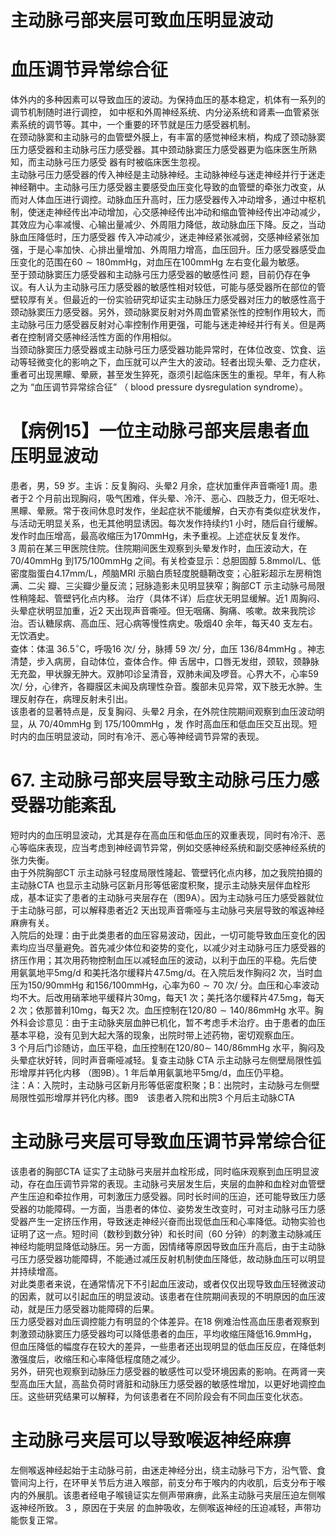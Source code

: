 # 主动脉弓部夹层可致血压明显波动  
#  血压调节异常综合征  
体外内的多种因素可以导致血压的波动。为保持血压的基本稳定，机体有一系列的调节机制随时进行调控， 如中枢和外周神经系统、内分泌系统和肾素—血管紧张素系统的调节等。其中，一个重要的环节就是压力感受器机制。  
在颈动脉窦和主动脉弓的血管壁外膜上，有丰富的感觉神经末梢，构成了颈动脉窦压力感受器和主动脉弓压力感受器。其中颈动脉窦压力感受器更为临床医生所熟知，而主动脉弓压力感受 器有时被临床医生忽视。  
主动脉弓压力感受器的传入神经是主动脉神经。主动脉神经与迷走神经并行于迷走神经鞘中。主动脉弓压力感受器主要感受血压变化导致的血管壁的牵张力改变，从而对人体血压进行调控。动脉血压升高时，压力感受器传入冲动增多，通过中枢机制，使迷走神经传出冲动增加，心交感神经传出冲动和缩血管神经传出冲动减少，其效应为心率减慢、心输出量减少、外周阻力降低，故动脉血压下降。反之，当动脉血压降低时，压力感受器 传入冲动减少，迷走神经紧张减弱，交感神经紧张加强，于是心率加快、心排出量增加、外周阻力增高，血压回升。压力感受器感受血压变化的范围在$60\sim180\mathrm{mmHg}$，对血压在100mmHg 左右变化最为敏感。  
至于颈动脉窦压力感受器和主动脉弓压力感受器的敏感性问 题，目前仍存在争议。有人认为主动脉弓压力感受器的敏感性相对较低，可能与感受器所在部位的管壁较厚有关。但最近的一份实验研究却证实主动脉压力感受器对压力的敏感性高于颈动脉窦压力感受器。另外，颈动脉窦反射对外周血管紧张性的控制作用较大，而主动脉弓压力感受器反射对心率控制作用更强，可能与迷走神经并行有关。但是两者在控制肾交感神经活性方面的作用相似。  
当颈动脉窦压力感受器或主动脉弓压力感受器功能异常时，在体位改变、饮食、运动等轻微变化的影响之下，血压就可以产生大的波动。轻者出现头晕、乏力症状，重者可出现黑矇、晕厥，甚至发生猝死，亟须引起临床医生的重视。早年，有人称之为   “血压调节异常综合征” （ blood pressure dysregulation  syndrome）。  
# 【病例15】一位主动脉弓部夹层患者血压明显波动  
患者，男，59 岁。主诉：反复胸闷、头晕2 月余，症状加重伴声音嘶哑1 周。患者于2 个月前出现胸闷，吸气困难，伴头晕、冷汗、恶心、四肢乏力，但无呕吐、黑矇、晕厥。常于夜间休息时发作，坐起症状不能缓解，白天亦有类似症状发作，与活动无明显关系，也无其他明显诱因。每次发作持续约1 小时，随后自行缓解。发作时血压增高，最高收缩压为$170\mathrm{mmHg}$，未予重视。上述症状反复发作。  
3 周前在某三甲医院住院。住院期间医生观察到头晕发作时，血压波动大，在$70/40\mathrm{mmHg}$ 到$175/100\mathrm{mmHg}$ 之间。有关检查显示：总胆固醇 5.8mmol/L、低密度脂蛋白$4.17\mathrm{mm}/\mathrm{L}$，颅脑MRI  示脑白质轻度脱髓鞘改变；心脏彩超示左房稍饱满、二尖 瓣、三尖瓣少量反流；冠脉造影未见明显狭窄；胸部CT 示主动脉弓局限性稍隆起、管壁钙化点内移。 治疗（具体不详）后症状无明显缓解。近1 周胸闷、头晕症状明显加重，近2 天出现声音嘶哑。但无咽痛、胸痛、咳嗽。故来我院诊治。否认糖尿病、高血压、冠心病等慢性病史。吸烟40 余年，每天40 支左右。无饮酒史。  
查体：体温 $36.5^{\circ}\mathrm{C}$，呼吸16 次/ 分，脉搏 59 次/ 分，血压 $136/84\mathrm{mmHg}$ 。神志清楚，步入病房，自动体位，查体合作。伸 舌居中，口唇无发绀，颈软，颈静脉无充盈，甲状腺无肿大。双肺叩诊呈清音，双肺未闻及啰音。心界大不，心率59 次/ 分，心律齐，各瓣膜区未闻及病理性杂音。腹部未见异常，双下肢无水肿。生理反射存在，病理反射未引出。  
该患者的显著特点是，反复胸闷、头晕2 月余，在外院住院期间观察到血压波动明显，从 $70/40\mathrm{mmHg}$  到 $175/100\mathrm{mmHg}$ ，发 作时高血压和低血压交互出现。短时内的血压明显波动，同时有冷汗、恶心等神经调节异常的表现。  
# 67. 主动脉弓部夹层导致主动脉弓压力感受器功能紊乱  
短时内的血压明显波动，尤其是存在高血压和低血压的双重表现，同时有冷汗、恶心等临床表现，应当考虑到神经调节异常，例如交感神经系统和副交感神经系统的张力失衡。  
由于外院胸部CT 示主动脉弓轻度局限性隆起、管壁钙化点内移，加之我院拍摄的主动脉CTA 也显示主动脉弓区新月形等低密度积聚，提示主动脉夹层伴血栓形成，基本证实了患者的主动脉弓夹层存在（图9A）。因为主动脉弓压力感受器就位于主动脉弓部，可以解释患者近2 天出现声音嘶哑与主动脉弓夹层导致的喉返神经麻痹有关。  
入院后的处理：由于此类患者的血压容易波动，因此，一切可能导致血压变化的因素均应当尽量避免。首先减少体位和姿势的变化，以减少对主动脉弓压力感受器的挤压作用；其次用药物控制血压以减轻血压的波动，以利于血压的平稳。先后使  
用氨氯地平$5\mathrm{mg/d}$ 和美托洛尔缓释片$47.5\mathrm{mg/d}$。在入院后发作胸闷2 次，当时血压为$150/90\mathrm{mmHg}$ 和$156/100\mathrm{mmHg}$，心率为$60\sim70$ 次/ 分。血压和心率波动均不大。后改用硝苯地平缓释片$30\mathrm{mg}$，每天1 次；美托洛尔缓释片$47.5\mathrm{mg}$，每天2 次；依那普利$10\mathrm{mg}$，每天2 次。血压控制在$120/80\sim140/86\mathrm{mmHg}$ 水平。胸外科会诊意见：由于主动脉夹层血肿已机化，暂不考虑手术治疗。由于患者的血压基本平稳，没有见到大起大落的现象，出院时带上述药物，密切观察血压。  
3 个月后门诊随访，血压平稳，血压控制在$120/80\sim$ 140/86mmHg 水平，胸闷及头晕症状好转，同时声音嘶哑减轻。复查主动脉 CTA  示主动脉弓左侧壁局限性弧形增厚并钙化内移 （图9B）。1 年后单用氨氯地平$5\mathrm{mg/d}$，血压仍平稳。  
注：A：入院时，主动脉弓区新月形等低密度积聚；B：出院时，主动脉弓左侧壁局限性弧形增厚并钙化内移。图9　该患者入院和出院3 个月后主动脉CTA  
#  主动脉弓夹层可导致血压调节异常综合征  
该患者的胸部CTA 证实了主动脉弓夹层并血栓形成，同时临床观察到血压明显波动，存在血压调节异常的表现。主动脉弓夹层发生后，夹层的血肿和血栓对血管壁产生压迫和牵拉作用，可刺激压力感受器。同时长时间的压迫，还可能导致压力感受器的功能障碍。一方面，当患者的体位、姿势发生改变时，可对主动脉弓压力感受器产生一定挤压作用，导致迷走神经兴奋而出现低血压和心率降低。动物实验也证明了这一点。短时间（数秒到数分钟）和长时间（60 分钟）的刺激主动脉减压神经均能明显降低动脉压。另一方面，因情绪等原因导致血压升高后，由于主动脉弓压力感受器功能障碍，不能通过减压反射机制使血压降低，故动脉血压可以明显并持续增高。  
对此类患者来说，在通常情况下不引起血压波动，或者仅仅出现导致血压轻微波动的因素，就可以引起血压的明显波动。该患者在住院期间表现的不明原因的血压波动，就是压力感受器功能障碍的后果。  
压力感受器对血压调控能力有明显的个体差异。在18 例难治性高血压患者观察到刺激颈动脉窦压力感受器均可以降低患者的血压，平均收缩压降低$16.9\mathrm{mmHg}$，但血压降低的幅度存在较大的差异，一些患者还出现明显的低血压反应，在降低刺激强度后，收缩压和心率降低程度随之减少。  
另外，研究也观察到动脉压力感受器的敏感性可以受环境因素的影响。在两肾一夹型高血压大鼠，高盐负荷时肾脏和动脉压力感受器的敏感性增加，以更好地调控血压。这些研究结果可以解释，为何该患者在不同阶段会有不同血压变化状态。  
#  主动脉弓夹层可以导致喉返神经麻痹  
左侧喉返神经起始于主动脉弓前，由迷走神经分出，绕主动脉弓下方，沿气管、食管间沟上行，在环甲关节后方进入喉部，前支分布于喉内的内收肌，后支分布于喉内的外展肌。该患者经电子喉镜证实左侧声带麻痹，此系主动脉弓夹层压迫左侧喉返神经所致。 3  ，原因在于夹层 的血肿吸收，左侧喉返神经的压迫减轻，声带功能恢复正常。  
